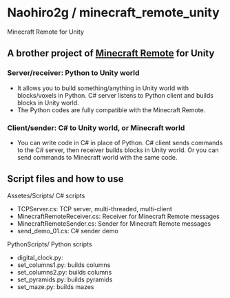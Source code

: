 # Naohiro2g / minecraft_remote_unity

Minecraft Remote for Unity

## A brother project of [Minecraft Remote](https://github.com/naohiro2g/minecraft_remote) for Unity

### Server/receiver: Python to Unity world

- It allows you to build something/anything in Unity world with blocks/voxels in Python.
   C# server listens to Python client and builds blocks in Unity world.
- The Python codes are fully compatible with the Minecraft Remote.

### Client/sender: C# to Unity world, or Minecraft world

- You can write code in C# in place of Python.
   C# client sends commands to the C# server, then receiver builds blocks in Unity world.
   Or you can send commands to Minecraft world with the same code.

## Script files and how to use

Assetes/Scripts/  C# scripts

- TCPServer.cs: TCP server, multi-threaded, multi-client
- MinecraftRemoteReceiver.cs: Receiver for Minecraft Remote messages
- MinecraftRemoteSender.cs: Sender for Minecraft Remote messages
- send_demo_01.cs: C# sender demo

PythonScripts/  Python scripts

- digital_clock.py:
- set_columns1.py: builds columns
- set_columns2.py: builds columns
- set_pyramids.py: builds pyramids
- set_maze.py: builds mazes
